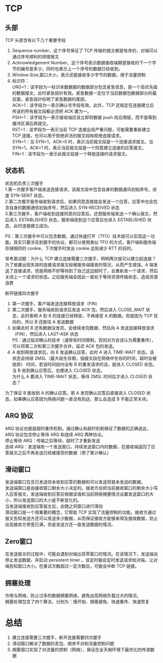 # TCP

## 头部

TCP 头部含有以下几个重要字段

1. Sequence number，这个序号保证了 TCP 传输的报文都是有序的，对端可以通过序号顺利的拼接报文
2. Acknowledgement Number，这个序号表示数据接收端期望接收的下一个字节的编号是多少，同时也表示上一个序号的数据已经收到。
3. Window Size,窗口大小，表示还能接收多少字节的数据，用于流量控制
4. 标识符：  
   URG=1：该字段为一标识本数据报的数据部分包含紧急信息，是一个高优先级的数据报文，此时紧急指针有效。紧急数据一定位于当前数据包数据部分的最前面，紧急指针标明了紧急数据的尾部。  
   ACK=1：该字段为一表示确认号字段有效。此外，TCP 还规定在连接建立后传送的所有报文段都必须把 ACK 置为一。  
   PSH=1：该字段为一表示接收端应该立即将数据 push 给应用层，而不是等到缓冲区满后再提交。  
   RST=1：该字段为一表示当前 TCP 连接出现严重问题，可能需要重新建立 TCP 连接，也可以用于拒绝非法的报文段和拒绝连接请求。  
   SYN=1：当 SYN=1，ACK=0 时，表示当前报文段是一个连接请求报文。当 SYN=1，ACK=1 时，表示当前报文段是一个同意建立连接的应答报文。  
   FIN=1：该字段为一表示此报文段是一个释放连接的请求报文。

## 状态机

状态机负责三次握手  
1.第一次握手客户端发送连接请求。该报文段中包含自身的数据通讯初始序号。进度 SYN-SENT 状态。  
2.第二次握手服务端收到请求后，如果同意连接就会发送一个应答，应答中也会包含自身的数据通信初始序号，然后进入 SYN-RECEIVED 状态  
3.第三次握手，客户端收到连接同意的应答后，还想服务端发送一个确认报文，然后进入 ESTABLISHED 状态，服务端收到这个应答后也进入 ESTABLISHED 状态，此时连接建立成功。

PS：第三次握手中可以包含数据，通过快速打开（TFO）技术就可以实现这一功能。其实只要涉及到握手的协议，都可以使用类似 TFO 的方式，客户端和服务端存储相同的 cookie，下次握手时发出 cookie 达到减少 RTT 的目的。

常考面试题：为什么 TCP 建立连接需要三次握手，明明两次就可以建立起连接？  
为了放置出现失效的连接请求报文段被服务端接收的情况，从而产生错误。A 端发送了连接请求，但是网络不好等待到了自己这边超时了，会重新发一个请求，然后关闭上一个请求的状态。之后服务端会因此一直处于等待资源传输状态，造成资源浪费

断开链接四次握手

1.  第一次握手，客户端发送连接释放请求（FIN）
2.  第二次握手，服务端收到请求后发送 ACK 包，然后进入 CLOSE_WAIT 状态，此时表明 A 到 B 的连接已经释放，不再接受 A 的数据。但是因为 TCP 双向的，所以 B 还能往 A 发送数据
3.  如果此时 B 还有数据没发完，会继续发完数据，然后向 A 发送连接释放请求（FIN），然后进入 LAST-ASK 状态  
    PS：通过延迟确认的技术（通常有时间限制，否则对方会误认为需要重传），可以将第二次和第三次握手合并，延迟 ACK 包的发送。
4.  A 收到释放请求后，向 B 发送确认应答，此时 A 进入 TIME-WAIT 状态。该状态会持续 2MSL（最大段生存期，指报文段在网络中生存的时间，超时会被抛弃） 时间，若该时间段内没有 B 的重发请求的话，就进入 CLOSED 状态。当 B 收到确认应答后，也便进入 CLOSED 状态。  
    为什么 A 要进入 TIME-WAIT 状态，等待 2MSL 时间后才进入 CLOSED 状态？

为了保证 B 能收到 A 的确认应答。若 A 发完确认应答后直接进入 CLOSED 状态，如果确认应答因为网络问题一直没有到达，那么会造成 B 不能正常关闭。

## ARQ 协议

ARQ 协议也就是超时重传机制。通过确认和超时机制保证了数据的正确送达，ARQ 协议包含停止等待 ARQ 和连续 ARQ 两种协议。  
停止等待 ARQ：传输之后等待，超时了才重新发送  
连续 ARQ：发送端有一个发送窗口，持续发送窗口内的数据，在接收端返回了应答报文之后不再发送已经被接受的数据（用了累计确认）

## 滑动窗口

发送端窗口包含已发送但未收到应答的数据和可以发送但是未发送的数据。  
发送端窗口是由接收窗口剩余大小决定的。接收方会把当前接收窗口的剩余大小写入应答报文，发送端收到应答后根据该值和当前网络拥塞情况设置发送窗口的大小，所以发送窗口的大小是不断变化的。  
当发送端接收到应答报文后，会随之将窗口进行滑动  
滑动窗口是一个很重要的概念，它帮助 TCP 实现了流量控制的功能。接收方通过报文告知发送方还可以发送多少数据，从而保证接收方能够来得及接收数据，防止出现接收方带宽已满，但是发送方还一直发送数据的情况。
## Zero窗口  
在发送报文的过程中，可能会遇到对端出现零窗口的情况。在该情况下，发送端会停止发送数据，并启动 persistent timer 。该定时器会定时发送请求给对端，让对端告知窗口大小。在重试次数超过一定次数后，可能会中断 TCP 链接。  
## 拥塞处理  
作用与网络，防止过多的数据拥塞网络，避免出现网络负载过大的情况。  
拥塞处理包含了四个算法，分别为：慢开始、拥塞避免、快速重传、快速恢复  

# 总结
1. 建立连接需要三次握手，断开连接需要四次握手  
2. 滑动窗口解决了数据的丢包、顺序不对和流量控制问题  
3. 拥塞窗口实现了对流量的控制（网络），保证在全天候环境下最优化的传递数据  